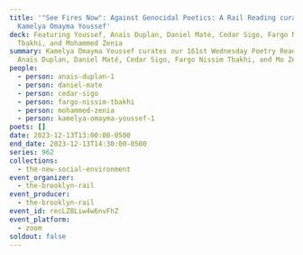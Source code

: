 ```yaml
---
title: '"See Fires Now": Against Genocidal Poetics: A Rail Reading curated by
  Kamelya Omayma Youssef'
deck: Featuring Youssef, Anaïs Duplan, Daniel Maté, Cedar Sigo, Fargo Nissim
  Tbakhi, and Mohammed Zenia
summary: Kamelya Omayma Youssef curates our 161st Wednesday Poetry Reading with
  Anaïs Duplan, Daniel Maté, Cedar Sigo, Fargo Nissim Tbakhi, and Mo Zenia.
people:
  - person: anais-duplan-1
  - person: daniel-mate
  - person: cedar-sigo
  - person: fargo-nissim-tbakhi
  - person: mohammed-zenia
  - person: kamelya-omayma-youssef-1
poets: []
date: 2023-12-13T13:00:00-0500
end_date: 2023-12-13T14:30:00-0500
series: 962
collections:
  - the-new-social-environment
event_organizer:
  - the-brooklyn-rail
event_producer:
  - the-brooklyn-rail
event_id: recLZBLiw4w6nvFhZ
event_platform:
  - zoom
soldout: false
---
```


